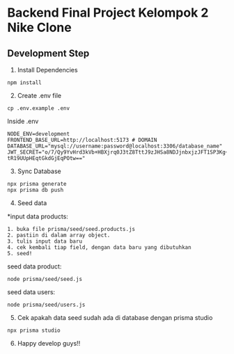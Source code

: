 # Backend Final Project Kelompok 2 Nike Clone

## Development Step

1. Install Dependencies

```
npm install
```

2. Create .env file

```
cp .env.example .env
```

Inside .env

```
NODE_ENV=development
FRONTEND_BASE_URL=http://localhost:5173 # DOMAIN
DATABASE_URL="mysql://username:password@localhost:3306/database_name"
JWT_SECRET="o/7/Qy9YvHrd3kVb+HBXjrq0J3tZ8TttJ9zJHSa8NDJjnbxjzJFT1SP3Kg++46Ud
tR19UUpHEqtGkdGjEqPOtw=="
```

3. Sync Database

```
npx prisma generate
npx prisma db push

```

4. Seed data

\*input data products:

    1. buka file prisma/seed/seed.products.js
    2. pastiin di dalam array object.
    3. tulis input data baru
    4. cek kembali tiap field, dengan data baru yang dibutuhkan
    5. seed!

seed data product:

```
node prisma/seed/seed.js

```

seed data users:

```
node prisma/seed/users.js

```

5. Cek apakah data seed sudah ada di database dengan prisma studio

```
npx prisma studio

```

6. Happy develop guys!!

```


```
